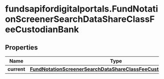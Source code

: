 # fundsapifordigitalportals.FundNotationScreenerSearchDataShareClassFeeCustodianBank

## Properties

Name | Type | Description | Notes
------------ | ------------- | ------------- | -------------
**current** | [**FundNotationScreenerSearchDataShareClassFeeCustodianBankCurrent**](FundNotationScreenerSearchDataShareClassFeeCustodianBankCurrent.md) |  | [optional] 


